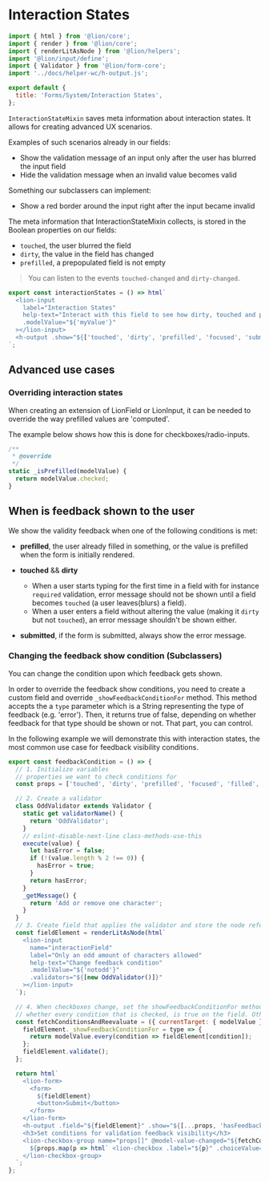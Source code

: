 [//]: # 'AUTO INSERT HEADER PREPUBLISH'

# Interaction States

```js script
import { html } from '@lion/core';
import { render } from '@lion/core';
import { renderLitAsNode } from '@lion/helpers';
import '@lion/input/define';
import { Validator } from '@lion/form-core';
import '../docs/helper-wc/h-output.js';

export default {
  title: 'Forms/System/Interaction States',
};
```

`InteractionStateMixin` saves meta information about interaction states.
It allows for creating advanced UX scenarios.

Examples of such scenarios already in our fields:

- Show the validation message of an input only after the user has blurred the input field
- Hide the validation message when an invalid value becomes valid

Something our subclassers can implement:

- Show a red border around the input right after the input became invalid

The meta information that InteractionStateMixin collects, is stored in the Boolean properties on our fields:

- `touched`, the user blurred the field
- `dirty`, the value in the field has changed
- `prefilled`, a prepopulated field is not empty

> You can listen to the events `touched-changed` and `dirty-changed`.

```js preview-story
export const interactionStates = () => html`
  <lion-input
    label="Interaction States"
    help-text="Interact with this field to see how dirty, touched and prefilled change"
    .modelValue="${'myValue'}"
  ></lion-input>
  <h-output .show="${['touched', 'dirty', 'prefilled', 'focused', 'submitted']}"></h-output>
`;
```

## Advanced use cases

### Overriding interaction states

When creating an extension of LionField or LionInput, it can be needed to override the way prefilled values are 'computed'.

The example below shows how this is done for checkboxes/radio-inputs.

```js
/**
 * @override
 */
static _isPrefilled(modelValue) {
  return modelValue.checked;
}
```

## When is feedback shown to the user

We show the validity feedback when one of the following conditions is met:

- **prefilled**,
  the user already filled in something, or the value is prefilled
  when the form is initially rendered.

- **touched** && **dirty**

  - When a user starts typing for the first time in a field with for instance `required` validation,
    error message should not be shown until a field becomes `touched` (a user leaves(blurs) a field).
  - When a user enters a field without altering the value (making it `dirty` but not `touched`),
    an error message shouldn't be shown either.

- **submitted**,
  if the form is submitted, always show the error message.

### Changing the feedback show condition (Subclassers)

You can change the condition upon which feedback gets shown.

In order to override the feedback show conditions, you need to create a custom field and override `_showFeedbackConditionFor` method.
This method accepts the a `type` parameter which is a String representing the type of feedback (e.g. 'error').
Then, it returns true of false, depending on whether feedback for that type should be shown or not. That part, you can control.

In the following example we will demonstrate this with interaction states, the most common use case for feedback visibility conditions.

```js preview-story
export const feedbackCondition = () => {
  // 1. Initialize variables
  // properties we want to check conditions for
  const props = ['touched', 'dirty', 'prefilled', 'focused', 'filled', 'submitted'];

  // 2. Create a validator
  class OddValidator extends Validator {
    static get validatorName() {
      return 'OddValidator';
    }
    // eslint-disable-next-line class-methods-use-this
    execute(value) {
      let hasError = false;
      if (!(value.length % 2 !== 0)) {
        hasError = true;
      }
      return hasError;
    }
    _getMessage() {
      return 'Add or remove one character';
    }
  }
  // 3. Create field that applies the validator and store the node reference
  const fieldElement = renderLitAsNode(html`
    <lion-input
      name="interactionField"
      label="Only an odd amount of characters allowed"
      help-text="Change feedback condition"
      .modelValue="${'notodd'}"
      .validators="${[new OddValidator()]}"
    ></lion-input>
  `);

  // 4. When checkboxes change, set the showFeedbackConditionFor method to a new method that checks
  // whether every condition that is checked, is true on the field. Otherwise, don't show the feedback.
  const fetchConditionsAndReevaluate = ({ currentTarget: { modelValue } }) => {
    fieldElement._showFeedbackConditionFor = type => {
      return modelValue.every(condition => fieldElement[condition]);
    };
    fieldElement.validate();
  };

  return html`
    <lion-form>
      <form>
        ${fieldElement}
        <button>Submit</button>
      </form>
    </lion-form>
    <h-output .field="${fieldElement}" .show="${[...props, 'hasFeedbackFor']}"> </h-output>
    <h3>Set conditions for validation feedback visibility</h3>
    <lion-checkbox-group name="props[]" @model-value-changed="${fetchConditionsAndReevaluate}">
      ${props.map(p => html` <lion-checkbox .label="${p}" .choiceValue="${p}"> </lion-checkbox> `)}
    </lion-checkbox-group>
  `;
};
```
